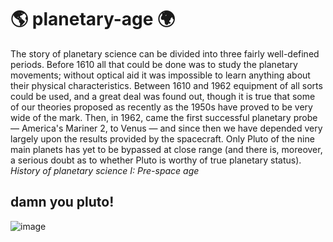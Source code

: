 # :earth_americas: planetary-age :earth_africa:

The story of planetary science can be divided into three fairly well-defined periods. Before 1610 all that could be done was to study the planetary movements; without optical aid it was impossible to learn anything about their physical characteristics. Between 1610 and 1962 equipment of all sorts could be used, and a great deal was found out, though it is true that some of our theories proposed as recently as the 1950s have proved to be very wide of the mark. Then, in 1962, came the first successful planetary probe — America's Mariner 2, to Venus — and since then we have depended very largely upon the results provided by the spacecraft. Only Pluto of the nine main planets has yet to be bypassed at close range (and there is, moreover, a serious doubt as to whether Pluto is worthy of true planetary status).
*History of planetary science I: Pre-space age*

## damn you pluto!
![image](https://user-images.githubusercontent.com/18652022/102267824-36acb880-3ef9-11eb-89aa-7949c41129c1.png)


